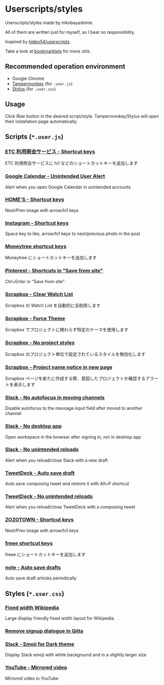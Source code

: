 # Userscripts/styles

Userscripts/styles made by mkobayashime.

All of them are written just for myself, so I bear no responsibility.

Inspired by [hideo54/userscripts](https://github.com/hideo54/userscripts).

Take a look at [bookmarklets](https://github.com/mkobayashime/bookmarklets/) for more utils.

## Recommended operation environment

- Google Chrome
- [Tampermonkey](https://chrome.google.com/webstore/detail/tampermonkey/dhdgffkkebhmkfjojejmpbldmpobfkfo) (for `.user.js`)
- [Stylus](https://chrome.google.com/webstore/detail/stylus/clngdbkpkpeebahjckkjfobafhncgmne) (for `.user.css`)

## Usage

Click _Raw_ button in the desired script/style. Tampermonkey/Stylus will open their installation page automatically.

<!-- docgen -->

## Scripts (`*.user.js`)

### [ETC 利用照会サービス - Shortcut keys](https://github.com/mkobayashime/userscripts/raw/main/dist/etc-meisai-shortcuts.user.js)

ETC 利用照会サービスに h/l などのショートカットキーを追加します

### [Google Calendar - Unintended User Alert](https://github.com/mkobayashime/userscripts/raw/main/dist/google-calendar-unintended-user-alert.user.js)

Alert when you open Google Calendar in unintended accounts

### [HOME'S - Shortcut keys](https://github.com/mkobayashime/userscripts/raw/main/dist/lifull-homes-shortcuts.user.js)

Next/Prev image with arrow/h/l keys

### [Instagram - Shortcut keys](https://github.com/mkobayashime/userscripts/raw/main/dist/instagram-shortcuts.user.js)

Space key to like, arrow/h/l keys to next/previous photo in the post

### [Moneytree shortcut keys](https://github.com/mkobayashime/userscripts/raw/main/dist/moneytree-shortcuts.user.js)

Moneytree にショートカットキーを追加します

### [Pinterest - Shortcuts in "Save from site"](https://github.com/mkobayashime/userscripts/raw/main/dist/pinterest-save-from-site-shortcuts.user.js)

Ctrl+Enter in "Save from site"

### [Scrapbox - Clear Watch List](https://github.com/mkobayashime/userscripts/raw/main/dist/scrapbox-clear-watch-list.user.js)

Scrapbox の Watch List を自動的に全削除します

### [Scrapbox - Force Theme](https://github.com/mkobayashime/userscripts/raw/main/dist/scrapbox-force-theme.user.js)

Scrapbox でプロジェクトに関わらず特定のテーマを使用します

### [Scrapbox - No project styles](https://github.com/mkobayashime/userscripts/raw/main/dist/scrapbox-no-project-styles.user.js)

Scrapbox のプロジェクト単位で設定されているスタイルを無効化します

### [Scrapbox - Project name notice in new page](https://github.com/mkobayashime/userscripts/raw/main/dist/scrapbox-project-notice-in-new-page.user.js)

Scrapbox ページを新たに作成する際、意図したプロジェクトか確認するアラートを表示します

### [Slack - No autofocus in moving channels](https://github.com/mkobayashime/userscripts/raw/main/dist/slack-no-autofocus.user.js)

Disable autofocus to the message input field after moved to another channel

### [Slack - No desktop app](https://github.com/mkobayashime/userscripts/raw/main/dist/slack-no-desktop-app.user.js)

Open workspace in the browser after signing in, not in desktop app

### [Slack - No unintended reloads](https://github.com/mkobayashime/userscripts/raw/main/dist/slack-no-unintended-reload.user.js)

Alert when you reload/close Slack with a new draft

### [TweetDeck - Auto save draft](https://github.com/mkobayashime/userscripts/raw/main/dist/tweetdeck-auto-save-draft.user.js)

Auto save composing tweet and restore it with Alt+P shortcut

### [TweetDeck - No unintended reloads](https://github.com/mkobayashime/userscripts/raw/main/dist/tweetdeck-no-unintended-reload.user.js)

Alert when you reload/close TweetDeck with a composing tweet

### [ZOZOTOWN - Shortcut keys](https://github.com/mkobayashime/userscripts/raw/main/dist/zozotown-shortcuts.user.js)

Next/Prev image with arrow/h/l keys

### [freee shortcut keys](https://github.com/mkobayashime/userscripts/raw/main/dist/freee-shortcuts.user.js)

freee にショートカットキーを追加します

### [note - Auto save drafts](https://github.com/mkobayashime/userscripts/raw/main/dist/note-auto-save-drafts.user.js)

Auto save draft articles periodically

## Styles (`*.user.css`)

### [Fixed width Wikipedia](https://github.com/mkobayashime/userscripts/raw/main/src/wikipedia-fixed-width.user.css)

Large display friendly fixed width layout for Wikipedia.

### [Remove signup dialogue in Qiita](https://github.com/mkobayashime/userscripts/raw/main/src/qiita-no-dialogue.user.css)

### [Slack - Emoji for Dark theme](https://github.com/mkobayashime/userscripts/raw/main/src/slack-emoji-dark-theme.user.css)

Display Slack emoji with white background and in a slightly larger size

### [YouTube - Mirrored video](https://github.com/mkobayashime/userscripts/raw/main/src/youtube-mirrored.user.css)

Mirrored video in YouTube
